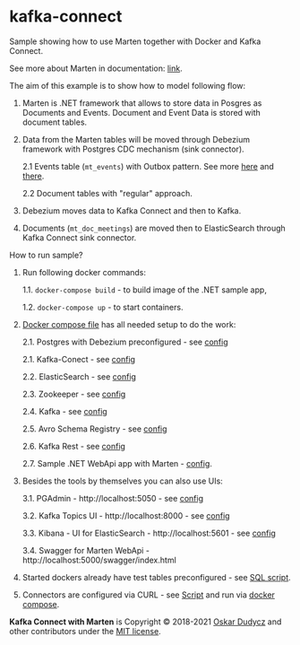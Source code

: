 # kafka-connect
Sample showing how to use Marten together with Docker and Kafka Connect.

See more about Marten in documentation: [link](jasperfx.github.io/marten/documentation/).

The aim of this example is to show how to model following flow:
   1. Marten is .NET framework that allows to store data in Posgres as Documents and Events. Document and Event Data is stored with document tables.
   2. Data from the Marten tables will be moved through Debezium framework with Postgres CDC mechanism (sink connector).
   
      2.1 Events table (`mt_events`) with Outbox pattern. See more [here](https://debezium.io/blog/2019/02/19/reliable-microservices-data-exchange-with-the-outbox-pattern/) and [there](https://debezium.io/documentation/reference/0.9/configuration/outbox-event-router.html).
      
      2.2 Document tables with "regular" approach.
      
   3. Debezium moves data to Kafka Connect and then to Kafka.
   4. Documents (`mt_doc_meetings`) are moved then to ElasticSearch through Kafka Connect sink connector.

How to run sample?
1. Run following docker commands:

   1.1. `docker-compose build` - to build image of the .NET sample app,
   
   1.2. `docker-compose up` - to start containers.
   
2. [Docker compose file](docker-compose.yml) has all needed setup to do the work:

   2.1. Postgres with Debezium preconfigured - see [config](https://github.com/oskardudycz/kafka-connect/blob/main/docker-compose.yml#L7)
   
   2.1. Kafka-Conect - see [config](https://github.com/oskardudycz/kafka-connect/blob/main/docker-compose.yml#L164)
   
   2.2. ElasticSearch - see [config](https://github.com/oskardudycz/kafka-connect/blob/main/docker-compose.yml#L42)
   
   2.3. Zookeeper - see [config](https://github.com/oskardudycz/kafka-connect/blob/main/docker-compose.yml#L75)
   
   2.4. Kafka - see [config](https://github.com/oskardudycz/kafka-connect/blob/main/docker-compose.yml#L84)
   
   2.5. Avro Schema Registry - see [config](https://github.com/oskardudycz/kafka-connect/blob/main/docker-compose.yml#L101)
   
   2.6. Kafka Rest - see [config](https://github.com/oskardudycz/kafka-connect/blob/main/docker-compose.yml#L123)
   
   2.7. Sample .NET WebApi app with Marten - [config](https://github.com/oskardudycz/kafka-connect/blob/main/docker-compose.yml#L213).
3. Besides the tools by themselves you can also use UIs:

   3.1. PGAdmin - http://localhost:5050 - see [config](https://github.com/oskardudycz/kafka-connect/blob/main/docker-compose.yml#L28)
   
   3.2. Kafka Topics UI - http://localhost:8000 - see [config](https://github.com/oskardudycz/kafka-connect/blob/main/docker-compose.yml#L143)
   
   3.3. Kibana - UI for ElasticSearch - http://localhost:5601 - see [config](https://github.com/oskardudycz/kafka-connect/blob/main/docker-compose.yml#L59)
   
   3.4. Swagger for Marten WebApi - http://localhost:5000/swagger/index.html 
   
4. Started dockers already have test tables preconfigured - see [SQL script](https://github.com/oskardudycz/kafka-connect/blob/main/postgres/init.sql).
5. Connectors are configured via CURL - see [Script](https://github.com/oskardudycz/kafka-connect/blob/main/connect/scripts/init.sh) and run via [docker compose](https://github.com/oskardudycz/kafka-connect/blob/main/docker-compose.yml#L206).




**Kafka Connect with Marten** is Copyright &copy; 2018-2021 [Oskar Dudycz](http://event-driven.io) and other contributors under the [MIT license](LICENSE).
